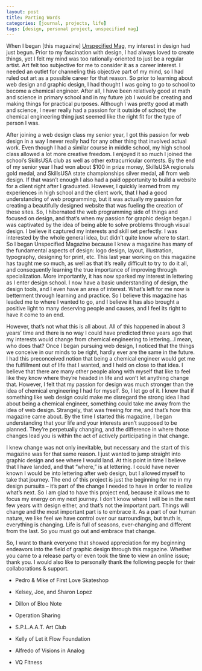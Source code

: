 ```yaml
---
layout: post
title: Parting Words
categories: [journal, projects, life]
tags: [design, personal project, unspecified mag]
---
```


When I began [this magazine] [Unspecified Mag], my interest in design had just begun. Prior to my fascination with design, I had always loved to create things, yet I felt my mind was too rationally-oriented to just be a regular artist. Art felt too subjective for me to consider it as a career interest. I needed an outlet for channeling this objective part of my mind, so I had ruled out art as a possible career for that reason. So prior to learning about web design and graphic design, I had thought I was going to go to school to become a chemical engineer. After all, I have been relatively good at math and science in primary school and in my future job I would be creating and making things for practical purposes. Although I was pretty good at math and science, I never really had a passion for it outside of school; the chemical engineering thing just seemed like the right fit for the type of person I was.

After joining a web design class my senior year, I got this passion for web design in a way I never really had for any other thing that involved actual work. Even though I had a similar course in middle school, my high school class allowed a lot more creative freedom. I enjoyed it so much I joined the school’s SkillsUSA club as well as other extracurricular contests. By the end of my senior year I had won about $100 in prize money, SkillsUSA regionals gold medal, and SkillsUSA state championships silver medal, all from web design. If that wasn’t enough I also had a paid opportunity to build a website for a client right after I graduated. However, I quickly learned from my experiences in high school and the client work, that I had a good understanding of web programming, but it was actually my passion for creating a beautifully designed website that was fueling the creation of these sites. So, I hibernated the web programming side of things and focused on design, and that’s when my passion for graphic design began.I was captivated by the idea of being able to solve problems through visual design. I believe it captured my interests and skill set perfectly. I was interested by the whole general idea, but didn’t quite know where to start. So I began Unspecified Magazine because I knew a magazine has many of the fundamental aspects of design: logo design, layout, illustration, typography, designing for print, etc. This last year working on this magazine has taught me so much, as well as that it’s really difficult to try to do it all, and consequently learning the true importance of improving through specialization. More importantly, it has now sparked my interest in lettering as I enter design school. I now have a basic understanding of design, the design tools, and I even have an area of interest. What’s left for me now is betterment through learning and practice. So I believe this magazine has leaded me to where I wanted to go, and I believe it has also brought a positive light to many deserving people and causes, and I feel its right to have it come to an end.

However, that’s not what this is all about. All of this happened in about 3 years’ time and there is no way I could have predicted three years ago that my interests would change from chemical engineering to lettering...I mean, who does that? Once I began pursuing web design, I noticed that the things we conceive in our minds to be right, hardly ever are the same in the future. I had this preconceived notion that being a chemical engineer would get me the fulfillment out of life that I wanted, and I held on close to that idea. I believe that there are many other people along with myself that like to feel like they know where they’re headed in life and won’t let anything change that. However, I felt that my passion for design was much stronger than the idea of chemical engineering I had for myself. So, I let go of it. I knew that if something like web design could make me disregard the strong idea I had about being a chemical engineer, something could take me away from the idea of web design. Strangely, that was freeing for me, and that’s how this magazine came about. By the time I started this magazine, I began understanding that your life and your interests aren’t supposed to be planned. They’re perpetually changing, and the difference in where those changes lead you is within the act of actively participating in that change.

I knew change was not only inevitable, but necessary and the start of this magazine was for that same reason. I just wanted to jump straight into graphic design and see where I would land. At this point in time I believe that I have landed, and that “where,” is at lettering. I could have never known I would be into lettering after web design, but I allowed myself to take that journey. The end of this project is just the beginning for me in my design pursuits – it’s part of the change I needed to have in order to realize what’s next. So I am glad to have this project end, because it allows me to focus my energy on my next journey. I don’t know where I will be in the next few years with design either, and that’s not the important part. Things will change and the most important part is to embrace it. As a part of our human nature, we like feel we have control over our surroundings, but truth is, everything is changing. Life is full of seasons, ever-changing and different from the last. So you must go out and embrace that change.

So, I want to thank everyone that showed appreciation for my beginning endeavors into the field of graphic design through this magazine. Whether you came to a release party or even took the time to view an online issue; thank you. I would also like to personally thank the following people for their collaborations & support.

- Pedro & Mike of First Love Skateshop
- Kelsey, Joe, and Sharon Lopez
- Dillon of Bloo Note
- Operation Sharing
- S.P.L.A.A.T. Art Club
- Kelly of Let it Flow Foundation
- Alfredo of Visions in Analog
- VQ Fitness 

	[Unspecified Mag]: https://danegonzalez.com/unspecified-mag/
